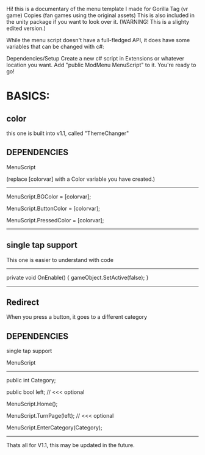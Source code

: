 Hi! this is a documentary of the menu template I made for Gorilla Tag (vr game) Copies (fan games using the original assets)
This is also included in the unity package if you want to look over it.
(WARNING! This is a slighty edited version.)

While the menu script doesn't have a full-fledged API, it does have some variables that can be changed with c#:

Dependencies/Setup
Create a new c# script in Extensions or whatever location you want.
Add "public ModMenu MenuScript" to it.
You're ready to go!

# BASICS:

## color
this one is built into v1.1, called "ThemeChanger"
## DEPENDENCIES
MenuScript

(replace [colorvar] with a Color variable you have created.)
________________________________________________________________________________________________________________________________
MenuScript.BGColor = [colorvar];

MenuScript.ButtonColor = [colorvar];

MenuScript.PressedColor = [colorvar];
________________________________________________________________________________________________________________________________
## single tap support
This one is easier to understand with code
________________________________________________________________________________________________________________________________
private void OnEnable()
{
	gameObject.SetActive(false);
}
________________________________________________________________________________________________________________________________
## Redirect
When you press a button, it goes to a different category
## DEPENDENCIES

single tap support

MenuScript
________________________________________________________________________________________________________________________________
public int Category;

public bool left; // <<< optional

MenuScript.Home();

MenuScript.TurnPage(left); // <<< optional

MenuScript.EnterCategory(Category);
________________________________________________________________________________________________________________________________ 
Thats all for V1.1, this may be updated in the future.
